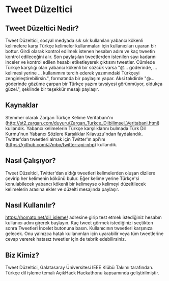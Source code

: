 # Tweet Düzeltici

## Tweet Düzeltici Nedir?

Tweet Düzeltici, sosyal medyada sık sık kullanılan yabancı kökenli kelimelere karşı Türkçe kelimeler kullanmaları için  kullanıcıları uyaran bir bottur. Girdi olarak kontrol edilmek istenen hesabın adını ve  kaç tweetin kontrol edileceğini alır. Son paylaşılan tweetlerden istenilen sayı kadarını inceler ve kontrol edilen hesabı etiketleyerek çıktısını tweetler. Cümlede Türkçe karşılığı olan yabancı kökenli bir sözcük varsa "@... göderinde, ... kelimesi yerine ... kullanımını tercih ederek yazımındaki Türkçeyi zenginleştirebilirsin.", formatında bir paylaşım yapar. Aksi takdirde "@... göderinde gözüme çarpan bir Türkçe yazım tavsiyesi görünmüyor, oldukça güzel.", şeklinde bir teşekkür mesajı paylaşır.

## Kaynaklar
Stemmer olarak Zargan Türkçe Kelime Veritabanı'nı (http://st2.zargan.com/duyuru/Zargan_Turkce_Dilbilimsel_Veritabani.html) kullandık. Yabancı kelimelerin Türkçe karşılıklarını bulmada Türk Dil Kurmu'nun Yabancı Sözlere Karşılıklar Kılavuzu'ndan faydalandık. Twitter'dan tweetleri almak için Twitter'ın api'ını (https://github.com/J7mbo/twitter-api-php) kullandık.

## Nasıl Çalışıyor?

Tweet Düzeltici, Twitter'dan aldığı tweetleri kelimelerden oluşan dizilere çevirip her kelimenin kökünü bulur. Eğer kelime yerine Türkçe'si konulabilecek yabancı kökenli bir kelimeyse o kelimeyi düzeltilecek kelimelerin arasına ekler ve düzelti mesajında paylaşır.

## Nasıl Kullanılır?
https://homato.net/dil_isleme/ adresine girip test etmek istediğiniz hesabın kullanıcı adını girerek başlayın. Kaç tweet görmek istediğinizi seçtikten sonra Tweetleri İncelet butonuna basın. Kullanıcının tweetleri karşınıza gelecek. Onu yalnızca hatalı kullanımları için uyarabilir veya tüm tweetlerine cevap vererek hatasız tweetler için de tebrik edebilirsiniz.

## Biz Kimiz?

Tweet Düzeltici, Galatasaray Üniversitesi IEEE Klübü Takımı tarafından. Türkçe dil işleme temalı AçıkHack Hackathonu kapsamında geliştirilmiştir.
